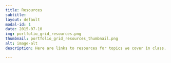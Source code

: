 ```yaml
---
title: Resources
subtitle: 
layout: default
modal-id: 1
date: 2015-07-10
img: portfolio_grid_resources.png
thumbnail: portfolio_grid_resources_thumbnail.png
alt: image-alt
description: Here are links to resources for topics we cover in class.

---
```

